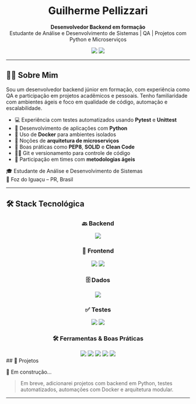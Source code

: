 <h1 align="center">Guilherme Pellizzari</h1>

<p align="center">
  <strong>Desenvolvedor Backend em formação</strong><br>
  Estudante de Análise e Desenvolvimento de Sistemas | QA | Projetos com Python e Microserviços
</p>

<p align="center">
  <a href="https://www.linkedin.com/in/guilhermepellizzari" target="_blank"><img src="https://img.shields.io/badge/LinkedIn-0077B5?style=for-the-badge&logo=linkedin&logoColor=white"/></a>
  <a href="mailto:guilhermepellizzari@gmail.com"><img src="https://img.shields.io/badge/Email-D14836?style=for-the-badge&logo=gmail&logoColor=white"/></a>
</p>

---

## 🧑‍💻 Sobre Mim

Sou um desenvolvedor backend júnior em formação, com experiência como QA e participação em projetos acadêmicos e pessoais. Tenho familiaridade com ambientes ágeis e foco em qualidade de código, automação e escalabilidade.

- 💻 Experiência com testes automatizados usando **Pytest** e **Unittest**
- 🐍 Desenvolvimento de aplicações com **Python**
- 🐳 Uso de **Docker** para ambientes isolados
- 🧱 Noções de **arquitetura de microserviços**
- 📐 Boas práticas como **PEP8**, **SOLID** e **Clean Code**
- 👨‍💻 Git e versionamento para controle de código
- 🔁 Participação em times com **metodologias ágeis**

🎓 Estudante de Análise e Desenvolvimento de Sistemas  
📍 Foz do Iguaçu – PR, Brasil

---

## 🛠️ Stack Tecnológica

<div align="center">

### 🔙 Backend  
<img src="https://img.shields.io/badge/Python-3670A0?style=for-the-badge&logo=python&logoColor=yellow" />

### 🎨 Frontend  
<img src="https://img.shields.io/badge/JavaScript-F7DF1E?style=for-the-badge&logo=javascript&logoColor=black" />
<img src="https://img.shields.io/badge/React-20232A?style=for-the-badge&logo=react&logoColor=61DAFB" />

### 🗄️ Dados  
<img src="https://img.shields.io/badge/MySQL-4479A1?style=for-the-badge&logo=mysql&logoColor=white" />

### ✅ Testes  
<img src="https://img.shields.io/badge/Pytest-0A0A0A?style=for-the-badge&logo=pytest&logoColor=white" />
<img src="https://img.shields.io/badge/Unittest-blue?style=for-the-badge" />

### 🛠️ Ferramentas & Boas Práticas  
<img src="https://img.shields.io/badge/Git-F05032?style=for-the-badge&logo=git&logoColor=white" />
<img src="https://img.shields.io/badge/Docker-2496ED?style=for-the-badge&logo=docker&logoColor=white" />
<img src="https://img.shields.io/badge/Agile-333333?style=for-the-badge&logo=agile&logoColor=white" />
<img src="https://img.shields.io/badge/Clean%20Code-%2300C853?style=for-the-badge" />
<img src="https://img.shields.io/badge/PEP8-FFD43B?style=for-the-badge&logo=python&logoColor=black" />

</div>
## 🚀 Projetos

🔧 Em construção...

> Em breve, adicionarei projetos com backend em Python, testes automatizados, automações com Docker e arquitetura modular.

---
